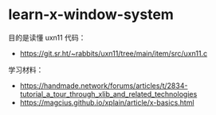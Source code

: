 # learn-x-window-system

目的是读懂 uxn11 代码：

- https://git.sr.ht/~rabbits/uxn11/tree/main/item/src/uxn11.c

学习材料：

- https://handmade.network/forums/articles/t/2834-tutorial_a_tour_through_xlib_and_related_technologies
- https://magcius.github.io/xplain/article/x-basics.html
